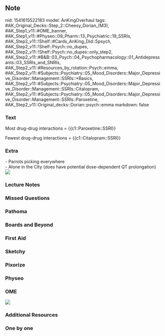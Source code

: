 ## Note
nid: 1541615522183
model: AnKingOverhaul
tags: #AK_Original_Decks::Step_2::Cheesy_Dorian_(M3), #AK_Step1_v11::#OME_banner, #AK_Step1_v11::#Physeo::09_Pharm::13_Psychiatric::19_SSRIs, #AK_Step2_v11::!Shelf::#Cards_AnKing_Did::5psych, #AK_Step2_v11::!Shelf::Psych::no_dupes, #AK_Step2_v11::!Shelf::Psych::no_dupes::only_step2, #AK_Step2_v11::#B&B::03_Psych::04_Psychopharmacology::01_Antidepressants::03_SSRIs_and_SNRIs, #AK_Step2_v11::#Resources_by_rotation::Psych::emma, #AK_Step2_v11::#Subjects::Psychiatry::05_Mood_Disorders::Major_Depressive_Disorder::Management::SSRIs::*Basics, #AK_Step2_v11::#Subjects::Psychiatry::05_Mood_Disorders::Major_Depressive_Disorder::Management::SSRIs::Citalopram, #AK_Step2_v11::#Subjects::Psychiatry::05_Mood_Disorders::Major_Depressive_Disorder::Management::SSRIs::Paroxetine, #AK_Step2_v11::Original_decks::Dorian::psych::emma
markdown: false

### Text
Most drug-drug interactions = {{c1::Paroxetine::SSRI}}
<div>
  Fewest drug-drug interactions = {{c1::Citalopram::SSRI}}
</div>

### Extra
<div>
  - Parrots picking everywhere
</div>
<div>
  - Alone in the City (does have potential dose-dependent QT
  prolongation)
</div><img src="paste-1324890036633601.jpg">

### Lecture Notes


### Missed Questions


### Pathoma


### Boards and Beyond


### First Aid


### Sketchy


### Pixorize


### Physeo


### OME
<div class="ome-widget">
  <a href="https://onlinemeded.org?ref=anki"><img src=
  "_OME_AnkiFlashcards_General_7.png"></a>
</div>

### Additional Resources


### One by one

